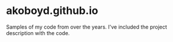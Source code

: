 # akoboyd.github.io
Samples of my code from over the years. I've included the project description with the code. 
